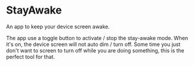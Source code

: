 # StayAwake
An app to keep your device screen awake.

The app use a toggle button to activate / stop the stay-awake mode. 
When it's on, the device screen will not auto dim / turn off. 
Some time you just don't want to screen to turn off while you are doing something, this is the perfect tool for that.
